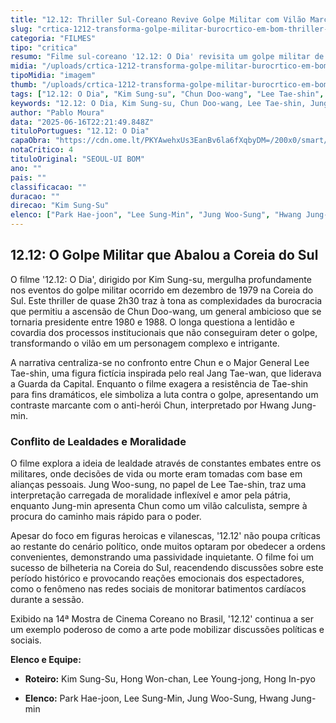 ```yaml
---
title: "12.12: Thriller Sul-Coreano Revive Golpe Militar com Vilão Marcante"
slug: "crtica-1212-transforma-golpe-militar-burocrtico-em-bom-thriller-com-timo-vilo"
categoria: "FILMES"
tipo: "critica"
resumo: "Filme sul-coreano '12.12: O Dia' revisita um golpe militar de 1979, com foco na burocracia e em um vilão memorável. O longa se destaca ao criticar a passividade institucional que permitiu a ascensão de uma ditadura."
midia: "/uploads/crtica-1212-transforma-golpe-militar-burocrtico-em-bom-thriller-com-timo-vilo-thumb.jpg"
tipoMidia: "imagem"
thumb: "/uploads/crtica-1212-transforma-golpe-militar-burocrtico-em-bom-thriller-com-timo-vilo-thumb.jpg"
tags: ["12.12: O Dia", "Kim Sung-su", "Chun Doo-wang", "Lee Tae-shin", "Jung Woo-sung", "Hwang Jung-min", "golpe militar Coreia do Sul", "cinema sul-coreano", "thriller político", "Mostra de Cinema Coreano no Brasil"]
keywords: "12.12: O Dia, Kim Sung-su, Chun Doo-wang, Lee Tae-shin, Jung Woo-sung, Hwang Jung-min, golpe militar Coreia do Sul, cinema sul-coreano, thriller político, Mostra de Cinema Coreano no Brasil"
author: "Pablo Moura"
data: "2025-06-16T22:21:49.848Z"
tituloPortugues: "12.12: O Dia"
capaObra: "https://cdn.ome.lt/PKYAwehxUs3EanBv6la6fXqbyDM=/200x0/smart/extras/capas/12.12.png"
notaCritico: 4
tituloOriginal: "SEOUL-UI BOM"
ano: ""
pais: ""
classificacao: ""
duracao: ""
direcao: "Kim Sung-Su"
elenco: ["Park Hae-joon", "Lee Sung-Min", "Jung Woo-Sung", "Hwang Jung-min"]
---
```


## 12.12: O Golpe Militar que Abalou a Coreia do Sul

O filme '12.12: O Dia', dirigido por Kim Sung-su, mergulha profundamente nos eventos do golpe militar ocorrido em dezembro de 1979 na Coreia do Sul. Este thriller de quase 2h30 traz à tona as complexidades da burocracia que permitiu a ascensão de Chun Doo-wang, um general ambicioso que se tornaria presidente entre 1980 e 1988. O longa questiona a lentidão e covardia dos processos institucionais que não conseguiram deter o golpe, transformando o vilão em um personagem complexo e intrigante.

A narrativa centraliza-se no confronto entre Chun e o Major General Lee Tae-shin, uma figura fictícia inspirada pelo real Jang Tae-wan, que liderava a Guarda da Capital. Enquanto o filme exagera a resistência de Tae-shin para fins dramáticos, ele simboliza a luta contra o golpe, apresentando um contraste marcante com o anti-herói Chun, interpretado por Hwang Jung-min.

### Conflito de Lealdades e Moralidade

O filme explora a ideia de lealdade através de constantes embates entre os militares, onde decisões de vida ou morte eram tomadas com base em alianças pessoais. Jung Woo-sung, no papel de Lee Tae-shin, traz uma interpretação carregada de moralidade inflexível e amor pela pátria, enquanto Jung-min apresenta Chun como um vilão calculista, sempre à procura do caminho mais rápido para o poder.

Apesar do foco em figuras heroicas e vilanescas, '12.12' não poupa críticas ao restante do cenário político, onde muitos optaram por obedecer a ordens convenientes, demonstrando uma passividade inquietante. O filme foi um sucesso de bilheteria na Coreia do Sul, reacendendo discussões sobre este período histórico e provocando reações emocionais dos espectadores, como o fenômeno nas redes sociais de monitorar batimentos cardíacos durante a sessão.

Exibido na 14ª Mostra de Cinema Coreano no Brasil, '12.12' continua a ser um exemplo poderoso de como a arte pode mobilizar discussões políticas e sociais.

**Elenco e Equipe:**

- **Roteiro:** Kim Sung-Su, Hong Won-chan, Lee Young-jong, Hong In-pyo

- **Elenco:** Park Hae-joon, Lee Sung-Min, Jung Woo-Sung, Hwang Jung-min